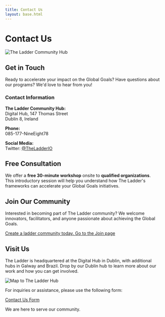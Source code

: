 ```yaml
---
title: Contact Us
layout: base.html
---
```



# Contact Us

![The Ladder Community Hub](/assets/images/ladder-hub.jpg)

## Get in Touch

Ready to accelerate your impact on the Global Goals? Have questions about our programs? We'd love to hear from you!

### Contact Information

**The Ladder Community Hub:**  
Digital Hub, 147 Thomas Street  
Dublin 8, Ireland

**Phone:**  
085-177-NineEight78


**Social Media:**  
Twitter: [@TheLadderIO](https://twitter.com/theladderio)

## Free Consultation

We offer a **free 30-minute workshop** onsite to **qualified organizations**. This introductory session will help you understand how The Ladder's frameworks can accelerate your Global Goals initiatives.

## Join Our Community

Interested in becoming part of The Ladder community? We welcome innovators, facilitators, and anyone passionate about achieving the Global Goals.

[Create a ladder community today. Go to the Join page](/join)

## Visit Us

The Ladder is headquartered at the Digital Hub in Dublin, with additional hubs in Galway and Brazil. Drop by our Dublin hub to learn more about our work and how you can get involved.

![Map to The Ladder Hub](/assets/images/map-placeholder.jpg)

For inquiries or assistance, please use the following form:

[Contact Us Form](https://docs.google.com/forms/d/e/1FAIpQLSfANmerpnCK5Q9lsZ6JBL_qQ2LDTPDABrr2E4ebMwe5b2fekQ/viewform?usp=dialog)

We are here to serve our community.
